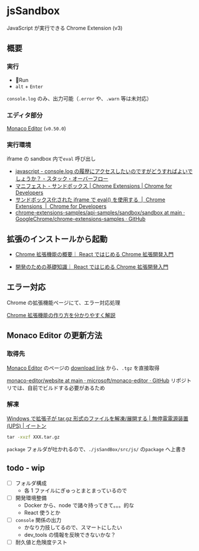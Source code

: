 # jsSandbox

JavaScript が実行できる Chrome Extension (v3)

## 概要

### 実行

- 🏃Run
- `alt` + `Enter`

`console.log` のみ、出力可能（`.error` や、`.warn` 等は未対応）

### エディタ部分

[Monaco Editor](https://microsoft.github.io/monaco-editor/) (`v0.50.0`)

### 実行環境

iframe の sandbox 内で`eval` 呼び出し

- [javascript - console.log の履歴にアクセスしたいのですがどうすればよいでしょうか？ - スタック・オーバーフロー](https://ja.stackoverflow.com/questions/2388/console-log%E3%81%AE%E5%B1%A5%E6%AD%B4%E3%81%AB%E3%82%A2%E3%82%AF%E3%82%BB%E3%82%B9%E3%81%97%E3%81%9F%E3%81%84%E3%81%AE%E3%81%A7%E3%81%99%E3%81%8C%E3%81%A9%E3%81%86%E3%81%99%E3%82%8C%E3%81%B0%E3%82%88%E3%81%84%E3%81%A7%E3%81%97%E3%82%87%E3%81%86%E3%81%8B)
- [マニフェスト - サンドボックス | Chrome Extensions | Chrome for Developers](https://developer.chrome.com/docs/extensions/reference/manifest/sandbox?hl=ja)
- [サンドボックス化された iframe で eval() を使用する  |  Chrome Extensions  |  Chrome for Developers](https://developer.chrome.com/docs/extensions/how-to/security/sandboxing-eval?hl=ja)
- [chrome-extensions-samples/api-samples/sandbox/sandbox at main · GoogleChrome/chrome-extensions-samples · GitHub](https://github.com/GoogleChrome/chrome-extensions-samples/tree/main/api-samples/sandbox/sandbox)

## 拡張のインストールから起動

- [Chrome 拡張機能の概要｜ React ではじめる Chrome 拡張開発入門](https://zenn.dev/alvinvin/books/chrome_extension/viewer/chapter02)

- [開発のための基礎知識｜ React ではじめる Chrome 拡張開発入門](https://zenn.dev/alvinvin/books/chrome_extension/viewer/chapter03#4.-toolbar-action%EF%BC%88%E3%83%84%E3%83%BC%E3%83%AB%E3%83%90%E3%83%BC%E3%82%A2%E3%82%AF%E3%82%B7%E3%83%A7%E3%83%B3%EF%BC%89)

## エラー対応

Chrome の拡張機能ページにて、エラー対応処理

[Chrome 拡張機能の作り方を分かりやすく解説](https://original-game.com/how-to-make-chrome-extensions/#:~:text=%E3%81%AE%E3%81%A7%E3%80%81%E4%BF%AE%E6%AD%A3%E3%81%97%E3%81%9F%E3%82%89%E3%80%8C-,%E3%81%99%E3%81%B9%E3%81%A6%E5%89%8A%E9%99%A4,-%E3%80%8D%E3%82%92%E3%82%AF%E3%83%AA%E3%83%83%E3%82%AF%E3%81%97)

## Monaco Editor の更新方法

### 取得先

[Monaco Editor](https://microsoft.github.io/monaco-editor/) のページの [download link](https://registry.npmjs.org/monaco-editor/-/monaco-editor-0.50.0.tgz) から、`.tgz` を直接取得

[monaco-editor/website at main · microsoft/monaco-editor · GitHub](https://github.com/microsoft/monaco-editor) リポジトリでは、自前でビルドする必要があるため

### 解凍

[Windows で拡張子が tar.gz 形式のファイルを解凍/展開する | 無停電電源装置(UPS) | イートン](https://www.eaton-daitron.jp/techblog/12776.html)

```解凍コマンド.cmd
tar -xvzf XXX.tar.gz
```

`package` フォルダが吐かれるので、`./jsSandBox/src/js/` の`package` へ上書き

## todo - wip

- [ ] フォルダ構成
  - 各 1 ファイルにぎゅっとまとまっているので
- [ ] 開発環境整備
  - Docker から、node で諸々持ってきて。。。的な
  - React 使うとか
- [ ] `console` 関係の出力
  - かなり力技してるので、スマートにしたい
  - dev_tools の情報を反映できないかな？
- [ ] 耐久値と危険度テスト
